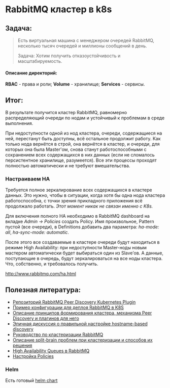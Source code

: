 # RabbitMQ кластер в k8s

## Задача:
> Есть виртуальная машина с менеджером очередей RabbitMQ, несколько тысяч очередей и миллионы сообщений в день.
> 
> Задача: Хотим получить отказоустойчивость и масштабируемость.


#### Описание директорий:

**RBAC** - права и роли; 
**Volume** - хранилище; 
**Services** - сервисы.

## Итог:

В результате получится кластер RabbitMQ, равномерно распределяющий очереди по нодам и устойчивый к проблемам в среде выполнения.

При недоступности одной из нод кластера, очереди, содержащиеся на ней, перестанут быть доступны, всё остальное продолжит работу. Как только нода вернётся в строй, она вернётся в кластер, и очереди, для которых она была Master'ом, снова станут работоспособными с сохранением всех содержащихся в них данных (если не сломалось персистентное хранилище, разумеется). Все эти процессы проходят полностью автоматически и не требуют вмешательства.

### Настраиваем HA

Требуется полное зеркалирование всех содержащихся в кластере данных. Это нужно, чтобы в ситуации, когда хотя бы одна нода кластера работоспособна, с точки зрения прикладного приложения всё продолжало работать. *Этот момент никак не связан именно с K8s.*  
  
Для включения полного HA необходимо в RabbitMQ dashboard на вкладке _Admin -> Policies_ создать Policy. Имя произвольное, Pattern пустой (все очереди), в Definitions добавить два параметра: _ha-mode: all_, _ha-sync-mode: automatic_.

После этого все создаваемые в кластере очереди будут находиться в режиме High Availability: при недоступности Master-ноды новым мастером автоматически будет выбираться один из Slave’ов. А данные, поступающие в очередь, будут зеркалироваться на все ноды кластера. Что, собственно, и требовалось получить.

http://www.rabbitmq.com/ha.html


## Полезная литература:

  

-   [Репозиторий RabbitMQ Peer Discovery Kubernetes Plugin](https://github.com/rabbitmq/rabbitmq-peer-discovery-k8s/)
-   [Пример конфигурации для деплоя RabbitMQ в K8S](https://github.com/rabbitmq/rabbitmq-peer-discovery-k8s/tree/master/examples/k8s_statefulsets)
-   [Описание принципов формирования кластера, механизма Peer Discovery и плагинов для него](http://www.rabbitmq.com/cluster-formation.html)
-   [Эпичная дискуссия о правильной настройке hostname-based discovery](https://groups.google.com/forum/#!msg/rabbitmq-users/wuOfzEywHXo/k8z_HWIkBgAJ)
-   [Руководство по кластеризации RabbitMQ](http://www.rabbitmq.com/clustering.html)
-   [Описание split-brain проблем при кластеризации и способов их решения](http://www.rabbitmq.com/partitions.html)
-   [High Availability Queues в RabbitMQ](http://www.rabbitmq.com/ha.html)
-   [Настройка Policies](http://www.rabbitmq.com/parameters.html#policies)

### Helm
Есть готовый [helm chart](github.com/helm/charts/tree/master/stable/rabbitmq-ha)

